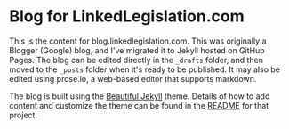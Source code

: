 # Blog for LinkedLegislation.com

This is the content for blog.linkedlegislation.com. This was originally a Blogger (Google) blog, and I've migrated it to Jekyll hosted on GitHub Pages. The blog can be edited directly in the `_drafts` folder, and then moved to the `_posts` folder when it's ready to be published. It may also be edited using prose.io, a web-based editor that supports markdown. 

The blog is built using the [Beautiful Jekyll](https://beautifuljekyll.com/) theme. Details of how to add content and customize the theme can be found in the [README](https://github.com/daattali/beautiful-jekyll/blob/master/README.md) for that project.
